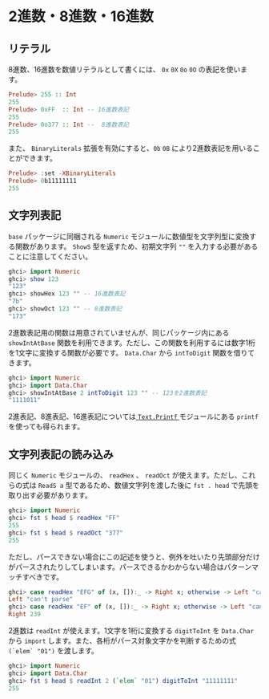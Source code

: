 2進数・8進数・16進数
==============

## リテラル

8進数、16進数を数値リテラルとして書くには、 `0x` `0X` `0o` `0O` の表記を使います。

```haskell
Prelude> 255 :: Int
255
Prelude> 0xFF  :: Int -- 16進数表記
255
Prelude> 0o377 :: Int --  8進数表記
255
```

また、 `BinaryLiterals` 拡張を有効にすると、`0b` `0B` により2進数表記を用いるこ
とができます。

```haskell
Prelude> :set -XBinaryLiterals
Prelude> 0b11111111
255
```

## 文字列表記

`base` パッケージに同梱される `Numeric` モジュールに数値型を文字列型に変換する関数があります。 `ShowS` 型を返すため、初期文字列 `""` を入力する必要があることに注意してください。

```haskell
ghci> import Numeric
ghci> show 123
"123"
ghci> showHex 123 "" -- 16進数表記
"7b"
ghci> showOct 123 "" -- 8進数表記
"173"
```

2進数表記用の関数は用意されていませんが、同じパッケージ内にある `showIntAtBase` 関数を利用できます。ただし、この関数を利用するには数字1桁を1文字に変換する関数が必要です。 `Data.Char` から `intToDigit` 関数を借りてきます。

```haskell
ghci> import Numeric
ghci> import Data.Char
ghci> showIntAtBase 2 intToDigit 123 "" -- 123を2進数表記
"1111011"
```

2進表記、8進表記、16進表記については[ ``Text.Printf`` ](https://ghcguide.haskell.jp/libraries/base-4.9.1.0/Text-Printf.html)モジュールにある ``printf`` を使っても得られます。

## 文字列表記の読み込み

同じく `Numeric` モジュールの、 `readHex` 、 `readOct` が使えます。ただし、これ
らの式は `ReadS a` 型であるため、数値文字列を渡した後に `fst . head` で先頭を取り出す必要があります。

```haskell
ghci> import Numeric
ghci> fst $ head $ readHex "FF"
255
ghci> fst $ head $ readOct "377"
255
```

ただし、パースできない場合にこの記述を使うと、例外を吐いたり先頭部分だけがパースされたりしてしまいます。パースできるかわからない場合はパターンマッチすべきです。

```haskell
ghci> case readHex "EFG" of (x, []):_ -> Right x; otherwise -> Left "can't parse"
Left "can't parse"
ghci> case readHex "EF" of (x, []):_ -> Right x; otherwise -> Left "can't parse"
Right 239
```

2進数は `readInt` が使えます。1文字を1桁に変換する `digitToInt` を `Data.Char` から `import` します。また、各桁がパース対象文字かを判断するための式 `` (`elem` "01") `` を渡します。

```haskell
ghci> import Numeric
ghci> import Data.Char
ghci> fst $ head $ readInt 2 (`elem` "01") digitToInt "11111111"
255
```
